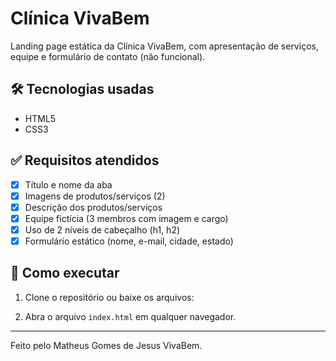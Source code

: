 # Clínica VivaBem

Landing page estática da Clínica VivaBem, com apresentação de serviços, equipe e formulário de contato (não funcional).

## 🛠 Tecnologias usadas

- HTML5
- CSS3

## ✅ Requisitos atendidos

- [x] Título e nome da aba
- [x] Imagens de produtos/serviços (2)
- [x] Descrição dos produtos/serviços
- [x] Equipe fictícia (3 membros com imagem e cargo)
- [x] Uso de 2 níveis de cabeçalho (h1, h2)
- [x] Formulário estático (nome, e-mail, cidade, estado)

## 🚀 Como executar

1. Clone o repositório ou baixe os arquivos:

2. Abra o arquivo `index.html` em qualquer navegador.

---

Feito pelo Matheus Gomes de Jesus VivaBem.

